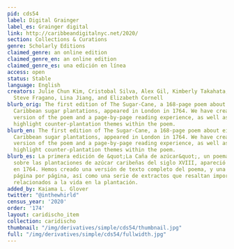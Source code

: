 ```yaml
---
pid: cds54
label: Digital Grainger
label_es: Grainger digital
link: http://caribbeandigitalnyc.net/2020/
section: Collections & Curations
genre: Scholarly Editions
claimed_genre: an online edition
claimed_genre_en: an online edition
claimed_genre_es: una edición en línea
access: open
status: Stable
language: English
creators: Julie Chun Kim, Cristobal Silva, Alex Gil, Kimberly Takahata, Ami Yoon,
  Steve Fragano, Lina Jiang, and Elizabeth Cornell
blurb_orig: The first edition of The Sugar-Cane, a 168-page poem about eighteenth-century
  Caribbean sugar plantations, appeared in London in 1764. We have created one full-text
  version of the poem and a page-by-page reading experience, as well as excerpts that
  highlight counter-plantation themes within the poem.
blurb_en: The first edition of The Sugar-Cane, a 168-page poem about eighteenth-century
  Caribbean sugar plantations, appeared in London in 1764. We have created one full-text
  version of the poem and a page-by-page reading experience, as well as excerpts that
  highlight counter-plantation themes within the poem.
blurb_es: La primera edición de &quot;La Caña de azúcar&quot;, un poema de 168 páginas
  sobre las plantaciones de azúcar caribeñas del siglo XVIII, apareció en Londres
  en 1764. Hemos creado una versión de texto completo del poema, y una más detallada
  página por página, así como una serie de extractos que resaltan importantes temas
  relacionados a la vida en la plantación.
added_by: Kaiama L. Glover
twitter: "@inthewhirld"
census_year: '2020'
order: '174'
layout: caridischo_item
collection: caridischo
thumbnail: "/img/derivatives/simple/cds54/thumbnail.jpg"
full: "/img/derivatives/simple/cds54/fullwidth.jpg"
---
```

